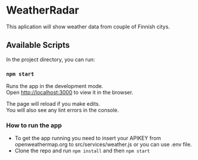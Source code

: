 # WeatherRadar

This aplication will show weather data from couple of Finnish citys.

## Available Scripts

In the project directory, you can run:

### `npm start`

Runs the app in the development mode.<br />
Open [http://localhost:3000](http://localhost:3000) to view it in the browser.

The page will reload if you make edits.<br />
You will also see any lint errors in the console.

### How to run the app

- To get the app running you need to insert your APIKEY from openweathermap.org to src/services/weather.js or you can use .env file.
- Clone the repo and run `npm install` and then `npm start`
